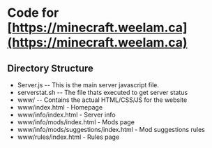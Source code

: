 # Code for [https://minecraft.weelam.ca](https://minecraft.weelam.ca)  

## Directory Structure
- Server.js  -- This is the main server javascript file.
- serverstat.sh -- The file thats executed to get server status
- www/       -- Contains the actual HTML/CSS/JS for the website
- www/index.html - Homepage
- www/info/index.html - Server info
- www/info/mods/index.html - Mods page
- www/info/mods/suggestions/index.html - Mod suggestions rules
- www/rules/index.html - Rules page
